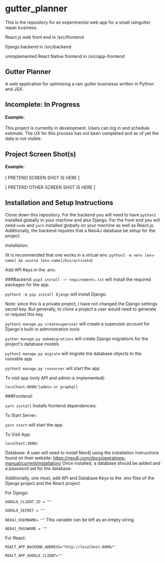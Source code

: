 # gutter_planner
This is the repository for an experimental web app for a small raingutter repair business.

React.js web front end in /src/frontend

Django backend in /src/backend

unimplemented React Native frontend in /src/app-frontend

## Gutter Planner
A web application for optimizing a rain gutter businesss written in Python and JSX. 

## Incomplete: In Progress

#### Example:

This project is currently in development. Users can log in and schedule estimate. The 
UX for this process has not been completed and as of yet the data is not visible. 

## Project Screen Shot(s)

#### Example:   

[ PRETEND SCREEN SHOT IS HERE ]

[ PRETEND OTHER SCREEN SHOT IS HERE ]

## Installation and Setup Instructions

Clone down this repository. For the backend you will need to have `python3` installed globally in your machine
and also Django. For the front end you will need `node` and `yarn` installed globally on your machine as well as
React.js. Additionally, the backend requires that a Neo4J database be setup for the project.

Installation:

(It is recommended that one works in a virtual env: `python3 -m venv [env-name] && source [env-name]/bin/activate`)


Add API Keys in the .env. 

###Backend:
`pip3 install -r requirements.txt` will install the required packages for the app. 

`python3 -m pip install Django` will install Django. 

Note: since this is a private project, I have not changed the Django settings secret key. But generally, to clone a project
a user would need to generate or request this key. 

`python3 manage.py createsuperuser` will create a superuser account for Django's built-in administration tools

`python manage.py makemigrations` will create Django migrations for the project's database models

`python3 manage.py migrate` will migrate the database objects to the runnable app

`python3 manage.py runserver` will start the app

To visit app (only API and admin is implemented):

`localhost:8000/[admin or graphql]`


###Frontend:

`yarn install`  Installs frontend dependencies.


To Start Server:

`yarn start`  will start the app.

To Visit App:

`localhost:3000/`  

Database: A user will need to install Neo4j using the installation instructions found on their website: https://neo4j.com/docs/operations-manual/current/installation/ 
Once installed, a database should be added and a password set for the database. 

Additionally, one must, add API and Database Keys to the .env files of the Django project and the React project. 

For Django: 

`GOOGLE_CLIENT_ID = ""`

`GOOGLE_SECRET = ""`

`NEO4J_USERNAME= ""` This variable can be left as an empty string. 

`NEO4J_PASSWORD = ""`

For React: 

`REACT_APP_BACKEND_ADDRESS="http://localhost:8000/"`

`REACT_APP_GOOGLE_CLIENT=""`
